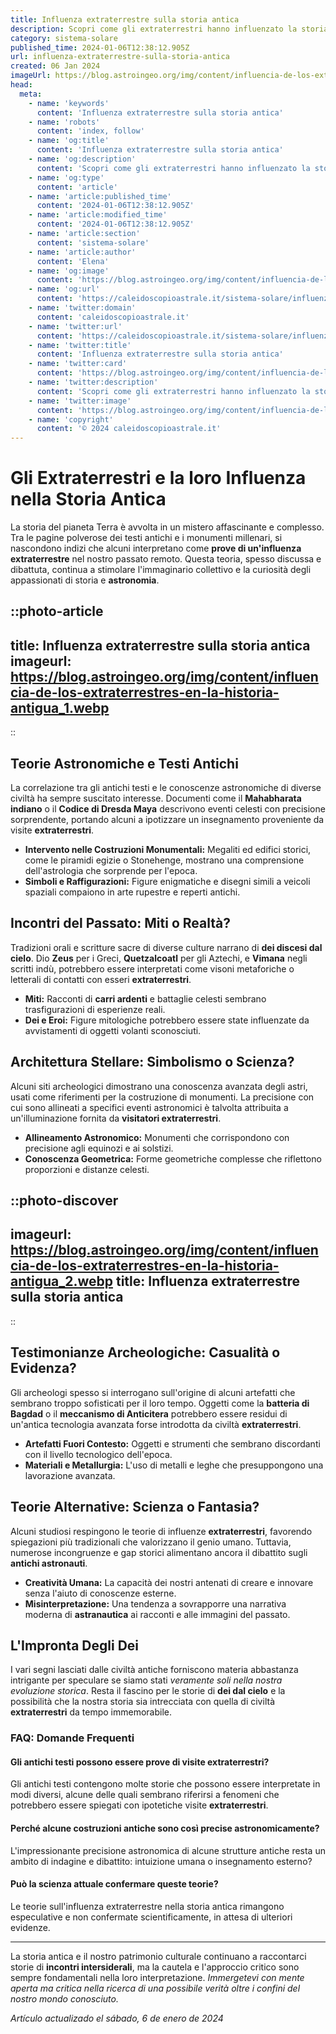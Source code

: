 ```yaml
---
title: Influenza extraterrestre sulla storia antica
description: Scopri come gli extraterrestri hanno influenzato la storia antica. Analisi approfondite e teorie affascinanti sulla loro presenza in epoche remote!
category: sistema-solare
published_time: 2024-01-06T12:38:12.905Z
url: influenza-extraterrestre-sulla-storia-antica
created: 06 Jan 2024
imageUrl: https://blog.astroingeo.org/img/content/influencia-de-los-extraterrestres-en-la-historia-antigua_1.webp
head:
  meta:
    - name: 'keywords'
      content: 'Influenza extraterrestre sulla storia antica'
    - name: 'robots'
      content: 'index, follow'
    - name: 'og:title'
      content: 'Influenza extraterrestre sulla storia antica'
    - name: 'og:description'
      content: 'Scopri come gli extraterrestri hanno influenzato la storia antica. Analisi approfondite e teorie affascinanti sulla loro presenza in epoche remote!'
    - name: 'og:type'
      content: 'article'
    - name: 'article:published_time'
      content: '2024-01-06T12:38:12.905Z'
    - name: 'article:modified_time'
      content: '2024-01-06T12:38:12.905Z'
    - name: 'article:section'
      content: 'sistema-solare'
    - name: 'article:author'
      content: 'Elena'
    - name: 'og:image'
      content: 'https://blog.astroingeo.org/img/content/influencia-de-los-extraterrestres-en-la-historia-antigua_1.webp'
    - name: 'og:url'
      content: 'https://caleidoscopioastrale.it/sistema-solare/influenza-extraterrestre-sulla-storia-antica'
    - name: 'twitter:domain'
      content: 'caleidoscopioastrale.it'
    - name: 'twitter:url'
      content: 'https://caleidoscopioastrale.it/sistema-solare/influenza-extraterrestre-sulla-storia-antica'
    - name: 'twitter:title'
      content: 'Influenza extraterrestre sulla storia antica'
    - name: 'twitter:card'
      content: 'https://blog.astroingeo.org/img/content/influencia-de-los-extraterrestres-en-la-historia-antigua_1.webp'
    - name: 'twitter:description'
      content: 'Scopri come gli extraterrestri hanno influenzato la storia antica. Analisi approfondite e teorie affascinanti sulla loro presenza in epoche remote!'
    - name: 'twitter:image'
      content: 'https://blog.astroingeo.org/img/content/influencia-de-los-extraterrestres-en-la-historia-antigua_1.webp'
    - name: 'copyright'
      content: '© 2024 caleidoscopioastrale.it'
---
```

# Gli Extraterrestri e la loro Influenza nella Storia Antica

La storia del pianeta Terra è avvolta in un mistero affascinante e complesso. Tra le pagine polverose dei testi antichi e i monumenti millenari, si nascondono indizi che alcuni interpretano come **prove di un'influenza extraterrestre** nel nostro passato remoto. Questa teoria, spesso discussa e dibattuta, continua a stimolare l'immaginario collettivo e la curiosità degli appassionati di storia e **astronomia**.

::photo-article
---
title: Influenza extraterrestre sulla storia antica
imageurl: https://blog.astroingeo.org/img/content/influencia-de-los-extraterrestres-en-la-historia-antigua_1.webp
---
::

## Teorie Astronomiche e Testi Antichi

La correlazione tra gli antichi testi e le conoscenze astronomiche di diverse civiltà ha sempre suscitato interesse. Documenti come il **Mahabharata indiano** o il **Codice di Dresda Maya** descrivono eventi celesti con precisione sorprendente, portando alcuni a ipotizzare un insegnamento proveniente da visite **extraterrestri**.

- **Intervento nelle Costruzioni Monumentali:** Megaliti ed edifici storici, come le piramidi egizie o Stonehenge, mostrano una comprensione dell'astrologia che sorprende per l'epoca.
- **Simboli e Raffigurazioni:** Figure enigmatiche e disegni simili a veicoli spaziali compaiono in arte rupestre e reperti antichi.
  
## Incontri del Passato: Miti o Realtà?

Tradizioni orali e scritture sacre di diverse culture narrano di **dei discesi dal cielo**. Dio **Zeus** per i Greci, **Quetzalcoatl** per gli Aztechi, e **Vimana** negli scritti indù, potrebbero essere interpretati come visoni metaforiche o letterali di contatti con esseri **extraterrestri**.

- **Miti:** Racconti di **carri ardenti** e battaglie celesti sembrano trasfigurazioni di esperienze reali.
- **Dei e Eroi:** Figure mitologiche potrebbero essere state influenzate da avvistamenti di oggetti volanti sconosciuti.

## Architettura Stellare: Simbolismo o Scienza?

Alcuni siti archeologici dimostrano una conoscenza avanzata degli astri, usati come riferimenti per la costruzione di monumenti. La precisione con cui sono allineati a specifici eventi astronomici è talvolta attribuita a un'illuminazione fornita da **visitatori extraterrestri**.

- **Allineamento Astronomico:** Monumenti che corrispondono con precisione agli equinozi e ai solstizi.
- **Conoscenza Geometrica:** Forme geometriche complesse che riflettono proporzioni e distanze celesti.

::photo-discover
---
imageurl: https://blog.astroingeo.org/img/content/influencia-de-los-extraterrestres-en-la-historia-antigua_2.webp
title: Influenza extraterrestre sulla storia antica
---
::

## Testimonianze Archeologiche: Casualità o Evidenza?

Gli archeologi spesso si interrogano sull'origine di alcuni artefatti che sembrano troppo sofisticati per il loro tempo. Oggetti come la **batteria di Bagdad** o il **meccanismo di Anticitera** potrebbero essere residui di un'antica tecnologia avanzata forse introdotta da civiltà **extraterrestri**.

- **Artefatti Fuori Contesto:** Oggetti e strumenti che sembrano discordanti con il livello tecnologico dell'epoca.
- **Materiali e Metallurgia:** L'uso di metalli e leghe che presuppongono una lavorazione avanzata.

## Teorie Alternative: Scienza o Fantasia?

Alcuni studiosi respingono le teorie di influenze **extraterrestri**, favorendo spiegazioni più tradizionali che valorizzano il genio umano. Tuttavia, numerose incongruenze e gap storici alimentano ancora il dibattito sugli **antichi astronauti**.

- **Creatività Umana:** La capacità dei nostri antenati di creare e innovare senza l'aiuto di conoscenze esterne.
- **Misinterpretazione:** Una tendenza a sovrapporre una narrativa moderna di **astranautica** ai racconti e alle immagini del passato.

## L'Impronta Degli Dei

I vari segni lasciati dalle civiltà antiche forniscono materia abbastanza intrigante per speculare se siamo stati *veramente soli nella nostra evoluzione storica*. Resta il fascino per le storie di **dei dal cielo** e la possibilità che la nostra storia sia intrecciata con quella di civiltà **extraterrestri** da tempo immemorabile.

### FAQ: Domande Frequenti

#### Gli antichi testi possono essere prove di visite extraterrestri?
Gli antichi testi contengono molte storie che possono essere interpretate in modi diversi, alcune delle quali sembrano riferirsi a fenomeni che potrebbero essere spiegati con ipotetiche visite **extraterrestri**.

#### Perché alcune costruzioni antiche sono così precise astronomicamente?
L'impressionante precisione astronomica di alcune strutture antiche resta un ambito di indagine e dibattito: intuizione umana o insegnamento esterno?

#### Può la scienza attuale confermare queste teorie?
Le teorie sull'influenza extraterrestre nella storia antica rimangono especulative e non confermate scientificamente, in attesa di ulteriori evidenze.

---

La storia antica e il nostro patrimonio culturale continuano a raccontarci storie di **incontri intersiderali**, ma la cautela e l'approccio critico sono sempre fondamentali nella loro interpretazione. *Immergetevi con mente aperta ma critica nella ricerca di una possibile verità oltre i confini del nostro mondo conosciuto.*

_Artículo actualizado el sábado, 6 de enero de 2024_